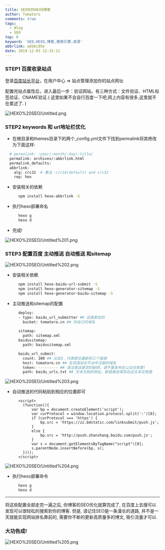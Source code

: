 ```yaml
---
title: SEO你的HEXO博客
author: Tomatoro
comments: true
tags:
  - Blog
  - SEO
top: 0
keyword: 'SEO,HEXO,博客,搜索引擎,收录'
abbrlink: a6b6c05e
date: 2019-12-03 12:31:11
---
```


### STEP1      百度收录站点

登录[百度站长平台](http://zhanzhang.baidu.com/)，在用户中心 => 站点管理添加你的站点网址

<!-- more -->

配置完站点属性后，进入最后一步：验证网站。有三种方式：文件验证、HTML标签验证、CNAME验证.( 这里如果不会自行百度一下吧,网上内容有很多,这里就不在累述了. )

![HEXO%20SEO/Untitled.png](https://tva1.sinaimg.cn/large/006tNbRwly1g9jf84kymlj30y50lydl0.jpg)

### STEP2      keywords 和 url地址栏优化

- 在根目录和themes目录下的两个_config.yml文件下找到permalink将其修改为下面这样:

``` bash
  # permalink: :year/:month/:day/:title/
  permalink: archives/:abbrlink.html
  permalink_defaults:
  abbrlink:
    alg: crc32  # 算法：crc16(default) and crc32
    rep: hex
```

- 安装相关的依赖

``` bash
      npm install hexo-abbrlink -S
```

- 执行hexo部署命名

``` bash
      hexo g
      hexo d
```

- 完成!

![HEXO%20SEO/Untitled%201.png](https://tva1.sinaimg.cn/large/006tNbRwly1g9jf88nkb6j30wm0ncdvb.jpg)

### STEP3      配置百度 主动推送 自动推送 和sitemap

![HEXO%20SEO/Untitled%202.png](https://tva1.sinaimg.cn/large/006tNbRwly1g9jf8ekxbwj30rq05ndgx.jpg)

- 安装相关依赖

``` bash
      npm install hexo-baidu-url-submit -S
      npm install hexo-generator-sitemap -S
      npm install hexo-generator-baidu-sitemap -S
```

- 主动推送和sitemap的配置
``` bash
      deploy:
      - type: baidu_url_submitter ## 这是新加的
        bucket: tomatoro.cn ## 你自己的域名
      
      sitemap:
        path: sitemap.xml
      baidusitemap:
        path: baidusitemap.xml

      baidu_url_submit:
        count: 100 ## 比如3，代表提交最新的三个链接
        host: tomatoro.cn ## 在百度站长平台中注册的域名
        token: --------- ## 请注意这是您的秘钥，请不要发布在公众仓库里!
        path: baidu_urls.txt ## 文本文档的地址，新链接会保存在此文本文档里
```

  ![HEXO%20SEO/Untitled%203.png](https://tva1.sinaimg.cn/large/006tNbRwly1g9jf8jlu6wj30w80u0kjl.jpg)

- 自动推送的代码粘贴到相应的位置即可

``` JS
      <script>
        (function(){
            var bp = document.createElement('script');
            var curProtocol = window.location.protocol.split(':')[0];
            if (curProtocol === 'https') {
                bp.src = 'https://zz.bdstatic.com/linksubmit/push.js';        
            }
            else {
                bp.src = 'http://push.zhanzhang.baidu.com/push.js';
            }
            var s = document.getElementsByTagName("script")[0];
            s.parentNode.insertBefore(bp, s);
        })();
      </script>
```

  ![HEXO%20SEO/Untitled%204.png](https://tva1.sinaimg.cn/large/006tNbRwly1g9jf8oq65mj30w90u0qv5.jpg)

- 执行hexo部署命令

``` bash
      hexo g
      hexo d
```
---

将这些配置全部走完一遍之后, 你博客的SEO优化就算完成了, 在百度上去搜可以发现可以很轻松的搜索到你的博客. 但是, 请记住SEO是一条漫长的道路, 并不是一天就能实现网站排名靠前的, 需要你不断的更新高质量多的博文, 吸引流量才可以.

### 大功告成!

![HEXO%20SEO/Untitled%205.png](https://tva1.sinaimg.cn/large/006tNbRwly1g9jf8rqebgj30y20td4iz.jpg)